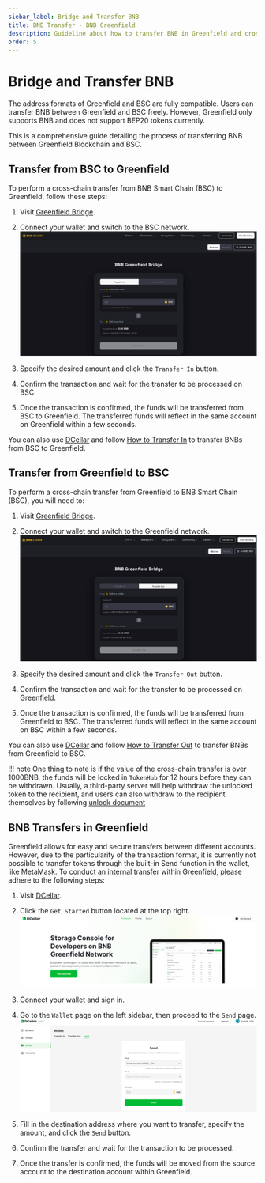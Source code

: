 ```yaml
---
siebar_label: Bridge and Transfer BNB
title: BNB Transfer - BNB Greenfield
description: Guideline about how to transfer BNB in Greenfield and cross-chain
order: 5
---
```


# Bridge and Transfer BNB

The address formats of Greenfield and BSC are fully compatible. Users can transfer BNB between Greenfield and BSC freely. However, Greenfield only supports BNB and does not support BEP20 tokens currently.

This is a comprehensive guide detailing the process of transferring BNB between Greenfield Blockchain and BSC.

## Transfer from BSC to Greenfield

To perform a cross-chain transfer from BNB Smart Chain (BSC) to Greenfield, follow these steps:

1. Visit [Greenfield Bridge](https://greenfield.bnbchain.org/en/bridge?type=transfer-in).

2. Connect your wallet and switch to the BSC network.
![Greenfield-Bridge-Transfer-In](../static/asset/207-Bridge-Transfer-In.png)

3. Specify the desired amount and click the `Transfer In` button.

4. Confirm the transaction and wait for the transfer to be processed on BSC.

5. Once the transaction is confirmed, the funds will be transferred from BSC to Greenfield. The transferred funds will
   reflect in the same account on Greenfield within a few seconds.

You can also use [DCellar](https://dcellar.io/) and follow [How to Transfer In](https://docs.nodereal.io/docs/dcellar-get-started#transfer-in)
to transfer BNBs from BSC to Greenfield.

## Transfer from Greenfield to BSC

To perform a cross-chain transfer from Greenfield to BNB Smart Chain (BSC), you will need to:

1. Visit [Greenfield Bridge](https://greenfield.bnbchain.org/en/bridge?type=transfer-out).

2. Connect your wallet and switch to the Greenfield network.
![Greenfield-Bridge-Transfer-Out](../static/asset/208-Bridge-Transfer-Out.png)

3. Specify the desired amount and click the `Transfer Out` button.

4. Confirm the transaction and wait for the transfer to be processed on Greenfield.

5. Once the transaction is confirmed, the funds will be transferred from Greenfield to BSC. The transferred funds will
   reflect in the same account on BSC within a few seconds.

You can also use [DCellar](https://dcellar.io/) and follow [How to Transfer Out](https://docs.nodereal.io/docs/dcellar-get-started#transfer-out)
to transfer BNBs from Greenfield to BSC.

!!! note
    One thing to note is if the value of the cross-chain transfer is over 1000BNB, the funds will be locked in `TokenHub` for 12 hours before they can be withdrawn.
    Usually, a third-party server will help withdraw the unlocked token to the recipient, and users can also withdraw to the recipient themselves by following [unlock document](https://github.com/bnb-chain/greenfield-contracts#large-transfer-unlock)

## BNB Transfers in Greenfield

Greenfield allows for easy and secure transfers between different accounts. However, due to the particularity of the transaction format, it is currently not possible to transfer tokens through the built-in Send function in the wallet, like MetaMask. To conduct an internal transfer within Greenfield, please adhere to the following steps:

1. Visit [DCellar](https://dcellar.io/).

2. Click the `Get Started` button located at the top right.
![Greenfield-Transfer-DCellar-Homepage](../static/asset/209-Greenfield-Transfer-DCellar.png)

3. Connect your wallet and sign in.

4. Go to the `Wallet` page on the left sidebar, then proceed to the `Send` page.
![Greenfield-Transfer-DCellar-Wallet](../static/asset/210-Greenfield-Transfer-Wallet.png)

5. Fill in the destination address where you want to transfer, specify the amount, and click the `Send` button.

6. Confirm the transfer and wait for the transaction to be processed.

7. Once the transfer is confirmed, the funds will be moved from the source account to the destination account within Greenfield.

